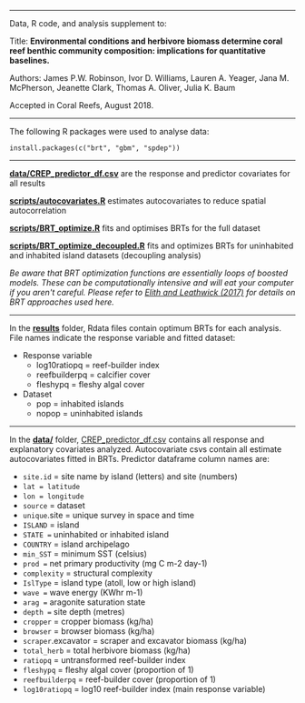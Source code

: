 

****

Data, R code, and analysis supplement to:

Title: **Environmental conditions and herbivore biomass determine coral reef benthic community composition: implications for quantitative baselines.**

Authors: James P.W. Robinson, Ivor D. Williams, Lauren A. Yeager,
Jana M. McPherson, Jeanette Clark, Thomas A. Oliver,
Julia K. Baum

Accepted in Coral Reefs, August 2018.

****

The following R packages were used to analyse data:

```
install.packages(c("brt", "gbm", "spdep"))
```
****

**[data/CREP_predictor_df.csv](data/CREP_predictor_df.csv )** are the response and predictor covariates for all results

**[scripts/autocovariates.R](scripts/autocovariates.R)** estimates autocovariates to reduce spatial autocorrelation

**[scripts/BRT_optimize.R](scripts/BRT_optimize.R)** fits and optimises BRTs for the full dataset

**[scripts/BRT_optimize_decoupled.R](scripts/BRT_optimize_decoupled.R)** fits and optimizes BRTs for uninhabited and inhabited island datasets (decoupling analysis)

*Be aware that BRT optimization functions are essentially loops of boosted models. These can be computationally intensive and will eat your computer if you aren't careful. Please refer to [Elith and Leathwick (2017)](https://cran.r-project.org/web/packages/dismo/vignettes/brt.pdf) for details on BRT approaches used here.*

****

In the **[results](results/)** folder, Rdata files contain optimum BRTs for each analysis. File names indicate the response variable and fitted dataset:

* Response variable
  * log10ratiopq = reef-builder index
  * reefbuilderpq = calcifier cover
  * fleshypq = fleshy algal cover
* Dataset
  * pop = inhabited islands
  * nopop = uninhabited islands
  
****

In the **[data/](data/)** folder,  [CREP_predictor_df.csv](data/CREP_predictor_df.csv) contains all response and explanatory covariates analyzed. Autocovariate csvs contain all estimate autocovariates fitted in BRTs. Predictor dataframe column names are:

* ```site.id``` = site name by island (letters) and site (numbers)
* ```lat = latitude```
* ```lon = longitude```
* ```source``` = dataset
* ```unique```.site = unique survey in space and time
* ```ISLAND``` = island 
* ```STATE =``` uninhabited or inhabited island
* ```COUNTRY``` = island archipelago
* ```min_SST``` = minimum SST (celsius)
* ```prod =``` net primary productivity (mg C m-2 day-1)
* ```complexity``` = structural complexity
* ```IslType``` = island type (atoll, low or high island)
* ```wave =``` wave energy (KWhr m-1)
* ```arag =``` aragonite saturation state
* ```depth =``` site depth (metres)
* ```cropper``` = cropper biomass (kg/ha)
* ```browser``` = browser biomass (kg/ha)
* ```scraper```.excavator = scraper and excavator biomass (kg/ha)
* ```total_herb``` = total herbivore biomass (kg/ha)
* ```ratiopq``` = untransformed reef-builder index
* ```fleshypq``` = fleshy algal cover (proportion of 1)
* ```reefbuilderpq``` = reef-builder cover (proportion of 1)
* ```log10ratiopq``` = log10 reef-builder index (main response variable)



